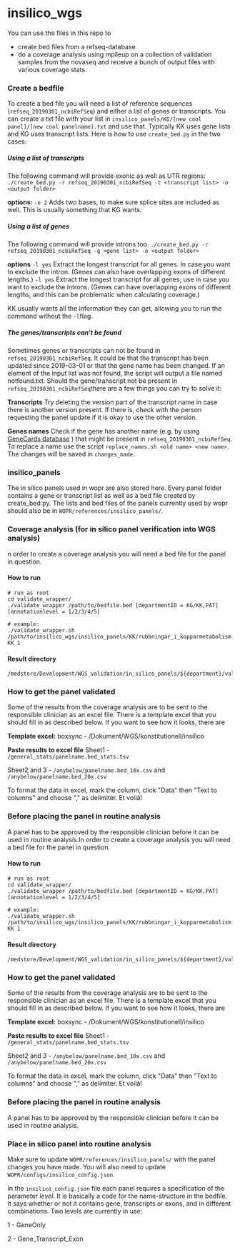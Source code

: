 # insilico\_wgs

You can use the files in this repo to 

* create bed files from a refseq-database 
* do a coverage analysis using mpileup on a collection of validation samples from the novaseq and receive a bunch of output files with various coverage stats.


### Create a bedfile

To create a bed file you will need a list of reference sequences (`refseq_20190301_ncbiRefSeq`) and either a list of genes or transcripts. You can create a txt file with your list in `insilico_panels/KG/[new cool panel]/[new cool panelname].txt` and use that. 
Typically KK uses gene lists and KG uses transcript lists. Here is how to use `create_bed.py` in the two cases:

##### Using a list of transcripts

The following command will provide exonic as well as UTR regions:
`./create_bed.py -r refseq_20190301_ncbiRefSeq -t <transcript list> -o <output folder>`

**options:**
`-e 2`  Adds two bases, to make sure splice sites are included as well. This is usually something that KG wants.

##### Using a list of genes
The following command will provide introns too.
`./create_bed.py -r refseq_20190301_ncbiRefSeq -g <gene list> -o <output folder>`

**options**
`-l yes`  Extract the longest transcript for all genes. In case you want to exclude the intron. (Genes can also have overlapping exons of different lengths.)
`-l yes`  Extract the longest transcript for all genes; use in case you want to exclude the introns. (Genes can have overlapping exons of different lengths, and this can be problematic when calculating coverage.)

KK usually wants all the information they can get, allowing you to run the command without the `-l`flag.

##### The genes/transcripts can’t be found
Sometimes genes or transcripts can not be found in `refseq_20190301_ncbiRefSeq`. It could be that the transcript has been updated since 2019-03-01 or that the gene name has been changed. If an element of the input list was not found, the script will output a file named notfound.txt. Should the gene/transcript not be present in `refseq_20190301_ncbiRefSeq`there are a few things you can try to solve it:

**Transcripts**
Try deleting the version part of the transcript name in case there is another version present. If there is, check with the person requesting the panel update if it is okay to use the other version.

**Genes names**
Check if the gene has another name (e.g. by using [GeneCards database](https://www.genecards.org) ) that might be present in `refseq_20190301_ncbiRefSeq`. To replace a name use the script `replace_names.sh <old name> <new name>`. The changes will be saved in `changes_made`.  

### insilico\_panels

The in silico panels used in wopr are also stored here. Every panel folder contains a gene or transcript list as well as a bed file created by create\_bed.py. The lists and bed files of the panels currently used by wopr should also be in `WOPR/references/insilico_panels/`. 

### Coverage analysis (for in silico panel verification into WGS analysis)

n order to create a coverage analysis you will need a bed file for the panel in question.

#### How to run
```
# run as root
cd validate_wrapper/
./validate_wrapper /path/to/bedfile.bed [departmentID = KG/KK,PAT] [annotationlevel = 1/2/3/4/5]

# example:
./validate_wrapper.sh /path/to/insilico_wgs/insilico_panels/KK/rubbningar_i_kopparmetabolism.v1.0/rubbningar_i_kopparmetabolism.v1.0.bed KK 1
```
#### Result directory
```
/medstore/Development/WGS_validation/in_silico_panels/${department}/validate/panels/
```

### How to get the panel validated
Some of the results from the coverage analysis are to be sent to the responsible clinician as an excel file. There is a template excel that you should fill in as described below. If you want to see how it looks, there are 

**Template excel:** boxsync - /Dokument/WGS/konstitutionell/insilico

**Paste results to excel file**
Sheet1 - `/general_stats/panelname.bed_stats.tsv`

Sheet2 and 3 - `/anybelow/panelname.bed_10x.csv` and `/anybelow/panelname.bed_20x.csv`

To format the data in excel, mark the column, click "Data" then "Text to columns" and choose "," as delimiter. Et voilà!

### Before placing the panel in routine analysis
A panel has to be approved by the responsible clinician before it can be used in routine analysis.In order to create a coverage analysis you will need a bed file for the panel in question.

#### How to run
```
# run as root
cd validate_wrapper/
./validate_wrapper /path/to/bedfile.bed [departmentID = KG/KK,PAT] [annotationlevel = 1/2/3/4/5]

# example:
./validate_wrapper.sh /path/to/insilico_wgs/insilico_panels/KK/rubbningar_i_kopparmetabolism.v1.0/rubbningar_i_kopparmetabolism.v1.0.bed KK 1
```
#### Result directory
```
/medstore/Development/WGS_validation/in_silico_panels/${department}/validate/panels/
```

### How to get the panel validated
Some of the results from the coverage analysis are to be sent to the responsible clinician as an excel file. There is a template excel that you should fill in as described below. If you want to see how it looks, there are 

**Template excel:** boxsync - /Dokument/WGS/konstitutionell/insilico

**Paste results to excel file**
Sheet1 - `/general_stats/panelname.bed_stats.tsv`

Sheet2 and 3 - `/anybelow/panelname.bed_10x.csv` and `/anybelow/panelname.bed_20x.csv`

To format the data in excel, mark the column, click "Data" then "Text to columns" and choose "," as delimiter. Et voilà!

### Before placing the panel in routine analysis
A panel has to be approved by the responsible clinician before it can be used in routine analysis.

### Place in silico panel into routine analysis

Make sure to update `WOPR/references/insilico_panels/` with the panel changes you have made. You will also need to update `WOPR/configs/insilico_config.json`. 

In the `insilico_config.json` file each panel requires a specification of the parameter *level*. It is basically a code for the name-structure in the bedfile. It says whether or not it contains gene, transcripts or exons, and in different combinations. Two levels are currently in use:

1 - GeneOnly 

2 - Gene\_Transcript\_Exon







